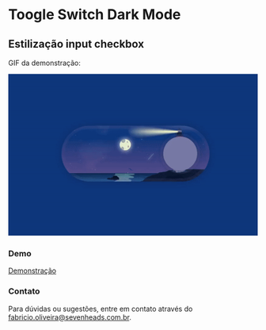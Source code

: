 # Toogle Switch Dark Mode

## Estilização input checkbox

GIF da demonstração:

![ ](https://raw.githubusercontent.com/xFaabricio/DarkLightSwitch/main/demo.gif)

### Demo

[Demonstração](https://dark-light-switch.vercel.app/)

### Contato

Para dúvidas ou sugestões, entre em contato através do [fabricio.oliveira@sevenheads.com.br](fabricio.oliveira@sevenheads.com.br).
